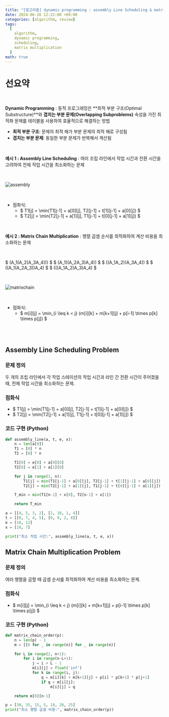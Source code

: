 ```yaml
---
title: "[알고리즘] dynamic programming : assembly Line Scheduling & matrix chain multiplication"
date: 2024-06-26 12:22:00 +09:00
categories: [algorithm, review]
tags:
  [
    algorithm,
    dynamic programming,
    scheduling,
    matrix multiplication
  ]
math: true
---
```


# **선요약**

<br/>

**Dynamic Programming** : 동적 프로그래밍은 **최적 부분 구조(Optimal Substructure)**와 **겹치는 부분 문제(Overlapping Subproblems)** 속성을 가진 최적화 문제를 테이블을 사용하여 효율적으로 해결하는 방법

- **최적 부분 구조**: 문제의 최적 해가 부분 문제의 최적 해로 구성됨
- **겹치는 부분 문제**: 동일한 부분 문제가 반복해서 계산됨

<br/>

**예시 1 : Assembly Line Scheduling** : 여러 조립 라인에서 작업 시간과 전환 시간을 고려하여 전체 작업 시간을 최소화하는 문제

<br/>

![assembly](https://img1.daumcdn.net/thumb/R1280x0/?scode=mtistory2&fname=https%3A%2F%2Ft1.daumcdn.net%2Fcfile%2Ftistory%2F996259335A082E7513)

<br/>

- 점화식:
  - $ T1[j] = \min(T1[j-1] + a[0][j], T2[j-1] + t[1][j-1] + a[0][j]) $
  - $ T2[j] = \min(T2[j-1] + a[1][j], T1[j-1] + t[0][j-1] + a[1][j]) $

<br/>

**예시 2 : Matrix Chain Multiplication** : 행렬 곱셈 순서를 최적화하여 계산 비용을 최소화하는 문제

<br/>


$ (A_1(A_2(A_3A_4))) $
$ (A_1((A_2A_3)A_4)) $
$ ((A_1A_2)(A_3A_4)) $
$ ((A_1(A_2A_3))A_4) $
$ (((A_1A_2)A_3)A_4) $

<br/>

![matrixchain](https://i.makeagif.com/media/1-19-2023/mpXkc0.gif)

<br/>

- 점화식:
  - $ m[i][j] = \min_{i \leq k < j} (m[i][k] + m[k+1][j] + p[i-1] \times p[k] \times p[j]) $

<br/>
<br/>

## **Assembly Line Scheduling Problem**

### **문제 정의**

두 개의 조립 라인에서 각 작업 스테이션의 작업 시간과 라인 간 전환 시간이 주어졌을 때, 전체 작업 시간을 최소화하는 문제.

### **점화식**

- $ T1[j] = \min(T1[j-1] + a[0][j], T2[j-1] + t[1][j-1] + a[0][j]) $
- $ T2[j] = \min(T2[j-1] + a[1][j], T1[j-1] + t[0][j-1] + a[1][j]) $

### **코드 구현 (Python)**

```python
def assembly_line(a, t, e, x):
    n = len(a[0])
    T1 = [0] * n
    T2 = [0] * n

    T1[0] = e[0] + a[0][0]
    T2[0] = e[1] + a[1][0]

    for j in range(1, n):
        T1[j] = min(T1[j-1] + a[0][j], T2[j-1] + t[1][j-1] + a[0][j])
        T2[j] = min(T2[j-1] + a[1][j], T1[j-1] + t[0][j-1] + a[1][j])

    T_min = min(T1[n-1] + x[0], T2[n-1] + x[1])

    return T_min

a = [[4, 5, 3, 2], [2, 10, 1, 4]]
t = [[0, 7, 4, 5], [0, 9, 2, 8]]
e = [10, 12]
x = [18, 7]

print("최소 작업 시간:", assembly_line(a, t, e, x))
```

## **Matrix Chain Multiplication Problem**

### **문제 정의**

여러 행렬을 곱할 때 곱셈 순서를 최적화하여 계산 비용을 최소화하는 문제.

### **점화식**

- $ m[i][j] = \min_{i \leq k < j} (m[i][k] + m[k+1][j] + p[i-1] \times p[k] \times p[j]) $

### **코드 구현 (Python)**

```python
def matrix_chain_order(p):
    n = len(p) - 1
    m = [[0 for _ in range(n)] for _ in range(n)]

    for L in range(2, n+1):
        for i in range(n-L+1):
            j = i + L - 1
            m[i][j] = float('inf')
            for k in range(i, j):
                q = m[i][k] + m[k+1][j] + p[i] * p[k+1] * p[j+1]
                if q < m[i][j]:
                    m[i][j] = q

    return m[0][n-1]

p = [30, 35, 15, 5, 10, 20, 25]
print("최소 행렬 곱셈 비용:", matrix_chain_order(p))
```
